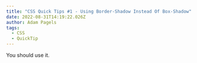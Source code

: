 ```yaml
---
title: "CSS Quick Tips #1 - Using Border-Shadow Instead Of Box-Shadow"
date: 2022-08-31T14:19:22.026Z
author: Adam Pagels
tags:
  - CSS
  - QuickTip
---
```

You should use it.